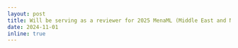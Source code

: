 ```yaml
---
layout: post
title: Will be serving as a reviewer for 2025 MenaML (Middle East and North Africa Machine Learning) Winter School
date: 2024-11-01
inline: true
---
```


